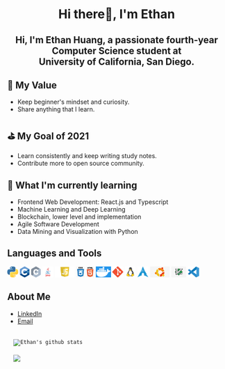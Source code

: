 <h1 align="center">Hi there👋, I'm Ethan</h1>
<h2 align="center">Hi, I'm Ethan Huang, a passionate fourth-year Computer Science student at <br> University of California, San Diego.</h3>

## 🎈 My Value
- Keep beginner's mindset and curiosity. <br>
- Share anything that I learn.

## ⛳ My Goal of 2021
- Learn consistently and keep writing study notes. <br>
- Contribute more to open source community.

## 🧠 What I'm currently learning
- Frontend Web Development: React.js and Typescript
- Machine Learning and Deep Learning
- Blockchain, lower level and implementation
- Agile Software Development
- Data Mining and Visualization with Python

## Languages and Tools
<code><img height="25" src="media/python.png"></code>
<code><img height="25" src="media/cpp.png"></code>
<code><img height="25" src="media/c.png"></code>
<code><img height="25" src="media/java.png"></code>
<code><img height="25" src="media/js.png"></code>
<code><img height="25" src="media/css.png"></code>
<code><img height="25" src="media/html.png"></code>
<code><img height="25" src="media/docker.png"></code>
<code><img height="25" src="media/git.png"></code>
<code><img height="25" src="media/linux.png"></code>
<code><img height="25" src="media/arch.png"></code>
<code><img height="25" src="media/ubuntu.png"></code>
<code><img height="25" src="media/vim.png"></code>
<code><img height="25" src="media/vscode.png"></code>

## About Me
- [LinkedIn](https://www.linkedin.com/in/ethanhuang0606/)
- [Email](mailto:ethuang@ucsd.edu)

<code>
  <img align="center" src="https://github-readme-stats.vercel.app/api?username=ethanh6&show_icons=true&include_all_commits=true&theme=vue-dark" alt="Ethan's github stats"  width="48%"/>
</code>

<code>
  <img align="center" src="https://github-readme-stats.vercel.app/api/top-langs/?username=ethanh6&layout=compact&theme=vue-dark"  width="48%"/>
</code>
